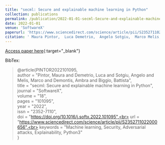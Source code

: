 ```yaml
---
title: "secml: Secure and explainable machine learning in Python"
collection: publications
permalink: /publication/2022-01-01-secml-Secure-and-explainable-machine-learning-in-Python
date: 2022-01-01
venue: 'SoftwareX'
paperurl: 'https://www.sciencedirect.com/science/article/pii/S2352711022000656'
citation: ' Maura Pintor,  Luca Demetrio,  Angelo Sotgiu,  Marco Melis,  Ambra Demontis,  Battista Biggio, &quot;secml: Secure and explainable machine learning in Python.&quot; SoftwareX, 2022.'
---
```

[Access paper here](https://www.sciencedirect.com/science/article/pii/S2352711022000656){:target="_blank"}

BibTex: 
>@article{PINTOR2022101095,<br>    author = "Pintor, Maura and Demetrio, Luca and Sotgiu, Angelo and Melis, Marco and Demontis, Ambra and Biggio, Battista",<br>    title = "secml: Secure and explainable machine learning in Python",<br>    journal = "SoftwareX",<br>    volume = "18",<br>    pages = "101095",<br>    year = "2022",<br>    issn = "2352-7110",<br>    doi = "https://doi.org/10.1016/j.softx.2022.101095",<br>    url = "https://www.sciencedirect.com/science/article/pii/S2352711022000656",<br>    keywords = "Machine learning, Security, Adversarial attacks, Explainability, Python3"<br>}<br>